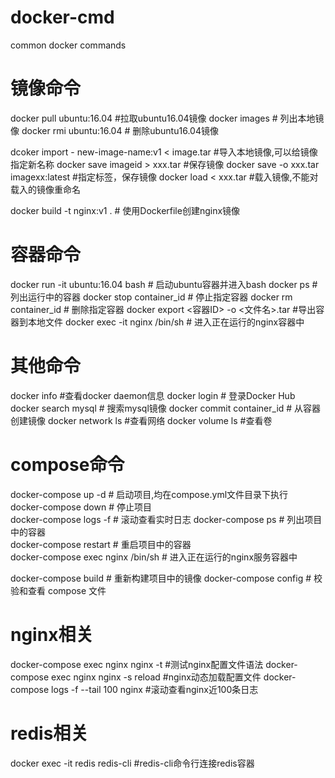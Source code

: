 # docker-cmd
common docker commands

# 镜像命令
docker pull ubuntu:16.04     #拉取ubuntu16.04镜像
docker images                 # 列出本地镜像
docker rmi ubuntu:16.04      # 删除ubuntu16.04镜像

dcoker import - new-image-name:v1 < image.tar #导入本地镜像,可以给镜像指定新名称
docker save imageid > xxx.tar #保存镜像
docker save -o xxx.tar imagexx:latest #指定标签，保存镜像
docker load < xxx.tar #载入镜像,不能对载入的镜像重命名

docker build -t nginx:v1 .     # 使用Dockerfile创建nginx镜像

# 容器命令
docker run -it ubuntu:16.04 bash     # 启动ubuntu容器并进入bash
docker ps                       # 列出运行中的容器
docker stop container_id       # 停止指定容器
docker rm container_id         # 删除指定容器
docker export <容器ID> -o <文件名>.tar #导出容器到本地文件
docker exec -it nginx /bin/sh  # 进入正在运行的nginx容器中 

# 其他命令 
docker info #查看docker daemon信息
docker login                   # 登录Docker Hub
docker search mysql            # 搜索mysql镜像
docker commit container_id     # 从容器创建镜像
docker network ls              #查看网络
docker volume ls #查看卷

# compose命令
docker-compose up -d          # 启动项目,均在compose.yml文件目录下执行          
docker-compose down          # 停止项目  
docker-compose logs -f       # 滚动查看实时日志
docker-compose ps            # 列出项目中的容器   
docker-compose restart       # 重启项目中的容器   
docker-compose exec nginx /bin/sh  # 进入正在运行的nginx服务容器中

docker-compose build         # 重新构建项目中的镜像
docker-compose config        # 校验和查看 compose 文件 

# nginx相关
docker-compose exec nginx nginx -t #测试nginx配置文件语法
docker-compose exec nginx  nginx -s reload  #nginx动态加载配置文件
docker-compose logs -f --tail 100 nginx #滚动查看nginx近100条日志

# redis相关
docker exec -it redis redis-cli #redis-cli命令行连接redis容器

